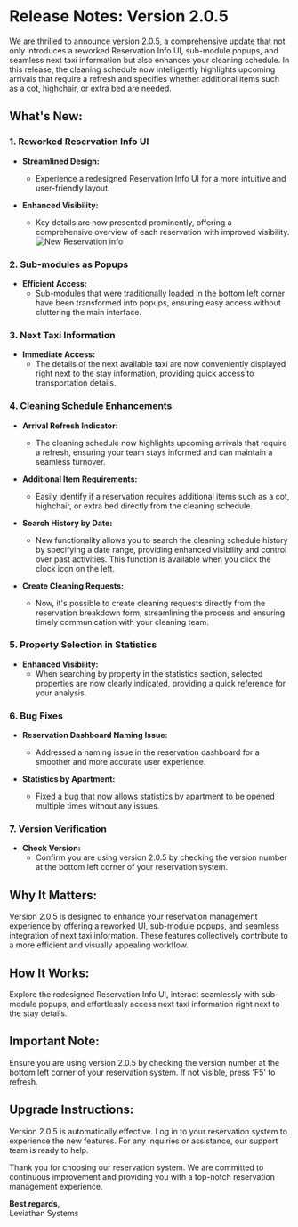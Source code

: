 # Release Notes: Version 2.0.5

We are thrilled to announce version 2.0.5, a comprehensive update that not only introduces a reworked Reservation Info UI, sub-module popups, and seamless next taxi information but also enhances your cleaning schedule. In this release, the cleaning schedule now intelligently highlights upcoming arrivals that require a refresh and specifies whether additional items such as a cot, highchair, or extra bed are needed.

## What's New:

### 1. Reworked Reservation Info UI

- **Streamlined Design:**
    - Experience a redesigned Reservation Info UI for a more intuitive and user-friendly layout.

- **Enhanced Visibility:**
    - Key details are now presented prominently, offering a comprehensive overview of each reservation with improved visibility.
    ![New Reservation info](/release_notes/images/2.0.5/reservation_info_1.png)

### 2. Sub-modules as Popups

- **Efficient Access:**
    - Sub-modules that were traditionally loaded in the bottom left corner have been transformed into popups, ensuring easy access without cluttering the main interface.

### 3. Next Taxi Information

- **Immediate Access:**
    - The details of the next available taxi are now conveniently displayed right next to the stay information, providing quick access to transportation details.

### 4. Cleaning Schedule Enhancements

- **Arrival Refresh Indicator:**
    - The cleaning schedule now highlights upcoming arrivals that require a refresh, ensuring your team stays informed and can maintain a seamless turnover.

- **Additional Item Requirements:**
    - Easily identify if a reservation requires additional items such as a cot, highchair, or extra bed directly from the cleaning schedule.

- **Search History by Date:**
    - New functionality allows you to search the cleaning schedule history by specifying a date range, providing enhanced visibility and control over past activities. This function is available when you click the clock icon on the left.

- **Create Cleaning Requests:**
    - Now, it's possible to create cleaning requests directly from the reservation breakdown form, streamlining the process and ensuring timely communication with your cleaning team.

### 5. Property Selection in Statistics

- **Enhanced Visibility:**
    - When searching by property in the statistics section, selected properties are now clearly indicated, providing a quick reference for your analysis.

### 6. Bug Fixes

- **Reservation Dashboard Naming Issue:**
    - Addressed a naming issue in the reservation dashboard for a smoother and more accurate user experience.

- **Statistics by Apartment:**
    - Fixed a bug that now allows statistics by apartment to be opened multiple times without any issues.

### 7. Version Verification

- **Check Version:**
    - Confirm you are using version 2.0.5 by checking the version number at the bottom left corner of your reservation system.

## Why It Matters:

Version 2.0.5 is designed to enhance your reservation management experience by offering a reworked UI, sub-module popups, and seamless integration of next taxi information. These features collectively contribute to a more efficient and visually appealing workflow.

## How It Works:

Explore the redesigned Reservation Info UI, interact seamlessly with sub-module popups, and effortlessly access next taxi information right next to the stay details.

## Important Note:

Ensure you are using version 2.0.5 by checking the version number at the bottom left corner of your reservation system. If not visible, press 'F5' to refresh.

## Upgrade Instructions:

Version 2.0.5 is automatically effective. Log in to your reservation system to experience the new features. For any inquiries or assistance, our support team is ready to help.

Thank you for choosing our reservation system. We are committed to continuous improvement and providing you with a top-notch reservation management experience.

**Best regards,**  
Leviathan Systems

